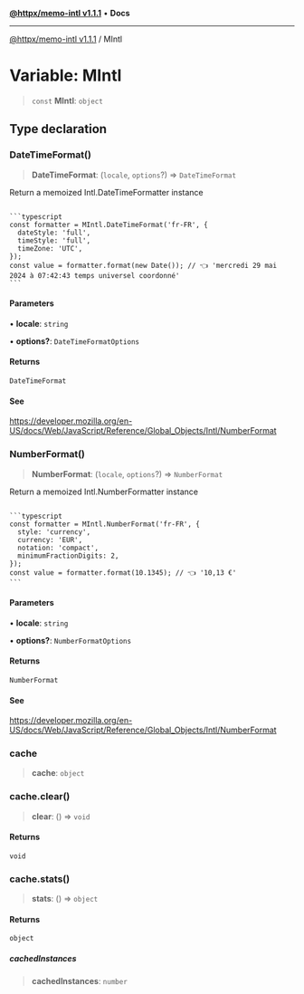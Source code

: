 [**@httpx/memo-intl v1.1.1**](../README.md) • **Docs**

***

[@httpx/memo-intl v1.1.1](../README.md) / MIntl

# Variable: MIntl

> `const` **MIntl**: `object`

## Type declaration

### DateTimeFormat()

> **DateTimeFormat**: (`locale`, `options`?) => `DateTimeFormat`

Return a memoized Intl.DateTimeFormatter instance

<code>
```typescript
const formatter = MIntl.DateTimeFormat('fr-FR', {
  dateStyle: 'full',
  timeStyle: 'full',
  timeZone: 'UTC',
});
const value = formatter.format(new Date()); // 👈 'mercredi 29 mai 2024 à 07:42:43 temps universel coordonné'
```
</code>

#### Parameters

• **locale**: `string`

• **options?**: `DateTimeFormatOptions`

#### Returns

`DateTimeFormat`

#### See

https://developer.mozilla.org/en-US/docs/Web/JavaScript/Reference/Global_Objects/Intl/NumberFormat

### NumberFormat()

> **NumberFormat**: (`locale`, `options`?) => `NumberFormat`

Return a memoized Intl.NumberFormatter instance

<code>
```typescript
const formatter = MIntl.NumberFormat('fr-FR', {
  style: 'currency',
  currency: 'EUR',
  notation: 'compact',
  minimumFractionDigits: 2,
});
const value = formatter.format(10.1345); // 👈 '10,13 €'
```
</code>

#### Parameters

• **locale**: `string`

• **options?**: `NumberFormatOptions`

#### Returns

`NumberFormat`

#### See

https://developer.mozilla.org/en-US/docs/Web/JavaScript/Reference/Global_Objects/Intl/NumberFormat

### cache

> **cache**: `object`

### cache.clear()

> **clear**: () => `void`

#### Returns

`void`

### cache.stats()

> **stats**: () => `object`

#### Returns

`object`

##### cachedInstances

> **cachedInstances**: `number`
